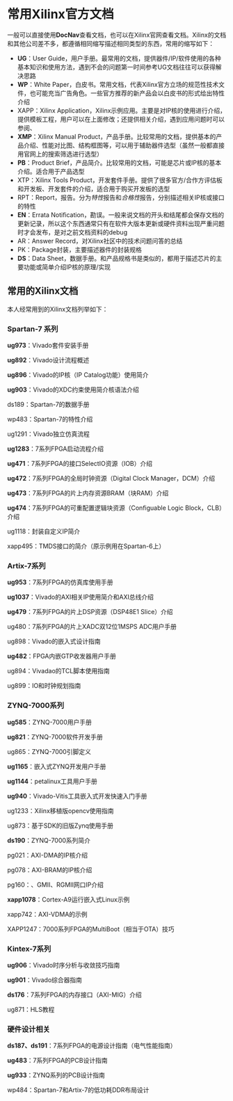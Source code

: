 # 常用Xilinx官方文档

一般可以直接使用**DocNav**查看文档，也可以在Xilinx官网查看文档。Xilinx的文档和其他公司差不多，都遵循相同缩写描述相同类型的东西，常用的缩写如下：

* **UG**：User Guide，用户手册。最常用的文档，提供器件/IP/软件使用的各种基本知识和使用方法，遇到不会的问题第一时间参考UG文档往往可以获得解决思路
* **WP**：White Paper，白皮书。常用文档，代表Xilinx官方立场的规范性技术文件，也可能充当广告角色。一些官方推荐的新产品会以白皮书的形式给出特性介绍
* XAPP：Xilinx Application，Xilinx示例应用。主要是对IP核的使用进行介绍，提供模板工程，用户可以在上面修改；还提供相关介绍，遇到应用问题时可以参阅、
* **XMP**：Xilinx Manual Product，产品手册。比较常用的文档，提供基本的产品介绍、性能对比图、结构框图等，可以用于辅助器件选型（虽然一般都直接用官网上的搜索筛选进行选型）
* **PB**：Product Brief，产品简介。比较常用的文档，可能是芯片或IP核的基本介绍。适合用于产品选型
* XTP：Xilinx Tools Product，开发套件手册。提供了很多官方/合作方评估板和开发板、开发套件的介绍，适合用于购买开发板的选型
* RPT：Report，报告。分为*特性*报告和*合格性*报告，分别描述相关IP核或接口的特性
* **EN**：Errata Notification，勘误。一般来说文档的开头和结尾都会保存文档的更新记录，所以这个东西通常只有在软件大版本更新或硬件资料出现严重问题时才会发布，是对之前文档资料的debug
* AR：Answer Record，对Xilinx社区中的技术问题问答的总结
* PK：Package封装，主要描述器件的封装规格
* **DS**：Data Sheet，数据手册。和产品规格书是类似的，都用于描述芯片的主要功能或简单介绍IP核的原理/实现

## 常用的Xilinx文档

本人经常用到的Xilinx文档列举如下：

### Spartan-7 系列

**ug973**：Vivado套件安装手册

**ug892**：Vivado设计流程概述

**ug896**：Vivado的IP核（IP Catalog功能）使用简介

**ug903**：Vivado的XDC约束使用简介核语法介绍

ds189：Spartan-7的数据手册

wp483：Spartan-7的特性介绍

ug1291：Vivado独立仿真流程

**ug1283**：7系列FPGA启动流程介绍

**ug471**：7系列FPGA的接口SelectIO资源（IOB）介绍

**ug472**：7系列FPGA的全局时钟资源（Digital Clock Manager，DCM）介绍

**ug473**：7系列FPGA的片上内存资源BRAM（块RAM）介绍

**ug474**：7系列FPGA的可重配置逻辑块资源（Configuable Logic Block，CLB）介绍

ug1118：封装自定义IP简介

xapp495：TMDS接口的简介（原示例用在Spartan-6上）

### Artix-7系列

**ug953**：7系列FPGA的仿真库使用手册

**ug1037**：Vivado的AXI相关IP使用简介和AXI总线介绍

**ug479**：7系列FPGA的片上DSP资源（DSP48E1 Slice）介绍

ug480：7系列FPGA的片上XADC双12位1MSPS ADC用户手册

ug898：Vivado的嵌入式设计指南

**ug482**：FPGA内嵌GTP收发器用户手册

ug894：Vivadao的TCL脚本使用指南

ug899：IO和时钟规划指南

### ZYNQ-7000系列

**ug585**：ZYNQ-7000用户手册

**ug821**：ZYNQ-7000软件开发手册

ug865：ZYNQ-7000引脚定义

**ug1165**：嵌入式ZYNQ开发用户手册

**ug1144**：petalinux工具用户手册

**ug940**：Vivado-Vitis工具嵌入式开发快速入门手册

ug1233：Xilinx移植版opencv使用指南

ug873：基于SDK的旧版Zynq使用手册

**ds190**：ZYNQ-7000系列简介

pg021：AXI-DMA的IP核介绍

pg078：AXI-BRAM的IP核介绍

pg160：、GMII、RGMII网口IP介绍

**xapp1078**：Cortex-A9运行嵌入式Linux示例

xapp742：AXI-VDMA的示例

XAPP1247：7000系列FPGA的MultiBoot（相当于OTA）技巧

### Kintex-7系列

**ug906**：Vivado时序分析与收敛技巧指南

**ug901**：Vivado综合器指南

**ds176**：7系列FPGA的内存接口（AXI-MIG）介绍

ug871：HLS教程

### 硬件设计相关

**ds187、ds191**：7系列FPGA的电源设计指南（电气性能指南）

**ug483**：7系列FPGA的PCB设计指南

**ug933**：ZYNQ系列的PCB设计指南

wp484：Spartan-7和Artix-7的低功耗DDR布局设计